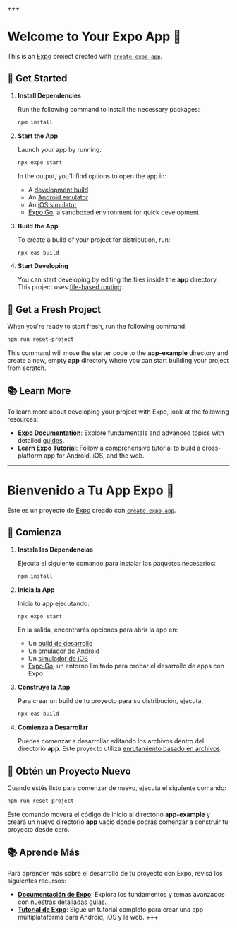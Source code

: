 +++
# Welcome to Your Expo App 👋

This is an [Expo](https://expo.dev) project created with [`create-expo-app`](https://www.npmjs.com/package/create-expo-app).

## 🚀 Get Started

1. **Install Dependencies**

   Run the following command to install the necessary packages:

   ```bash
   npm install
   ```

2. **Start the App**

   Launch your app by running:

   ```bash
   npx expo start
   ```

   In the output, you'll find options to open the app in:

   - A [development build](https://docs.expo.dev/develop/development-builds/introduction/)
   - An [Android emulator](https://docs.expo.dev/workflow/android-studio-emulator/)
   - An [iOS simulator](https://docs.expo.dev/workflow/ios-simulator/)
   - [Expo Go](https://expo.dev/go), a sandboxed environment for quick development

3. **Build the App**

   To create a build of your project for distribution, run:

   ```bash
   npx eas build
   ```

4. **Start Developing**

   You can start developing by editing the files inside the **app** directory. This project uses [file-based routing](https://docs.expo.dev/router/introduction).

## 🧹 Get a Fresh Project

When you're ready to start fresh, run the following command:

```bash
npm run reset-project
```

This command will move the starter code to the **app-example** directory and create a new, empty **app** directory where you can start building your project from scratch.

## 📚 Learn More

To learn more about developing your project with Expo, look at the following resources:

- **[Expo Documentation](https://docs.expo.dev/)**: Explore fundamentals and advanced topics with detailed [guides](https://docs.expo.dev/guides).
- **[Learn Expo Tutorial](https://docs.expo.dev/tutorial/introduction/)**: Follow a comprehensive tutorial to build a cross-platform app for Android, iOS, and the web.

---

# Bienvenido a Tu App Expo 👋

Este es un proyecto de [Expo](https://expo.dev) creado con [`create-expo-app`](https://www.npmjs.com/package/create-expo-app).

## 🚀 Comienza

1. **Instala las Dependencias**

   Ejecuta el siguiente comando para instalar los paquetes necesarios:

   ```bash
   npm install
   ```

2. **Inicia la App**

   Inicia tu app ejecutando:

   ```bash
   npx expo start
   ```

   En la salida, encontrarás opciones para abrir la app en:

   - Un [build de desarrollo](https://docs.expo.dev/develop/development-builds/introduction/)
   - Un [emulador de Android](https://docs.expo.dev/workflow/android-studio-emulator/)
   - Un [simulador de iOS](https://docs.expo.dev/workflow/ios-simulator/)
   - [Expo Go](https://expo.dev/go), un entorno limitado para probar el desarrollo de apps con Expo

3. **Construye la App**

   Para crear un build de tu proyecto para su distribución, ejecuta:

   ```bash
   npx eas build
   ```

4. **Comienza a Desarrollar**

   Puedes comenzar a desarrollar editando los archivos dentro del directorio **app**. Este proyecto utiliza [enrutamiento basado en archivos](https://docs.expo.dev/router/introduction).

## 🧹 Obtén un Proyecto Nuevo

Cuando estés listo para comenzar de nuevo, ejecuta el siguiente comando:

```bash
npm run reset-project
```

Este comando moverá el código de inicio al directorio **app-example** y creará un nuevo directorio **app** vacío donde podrás comenzar a construir tu proyecto desde cero.

## 📚 Aprende Más

Para aprender más sobre el desarrollo de tu proyecto con Expo, revisa los siguientes recursos:

- **[Documentación de Expo](https://docs.expo.dev/)**: Explora los fundamentos y temas avanzados con nuestras detalladas [guías](https://docs.expo.dev/guides).
- **[Tutorial de Expo](https://docs.expo.dev/tutorial/introduction/)**: Sigue un tutorial completo para crear una app multiplataforma para Android, iOS y la web.
+++
